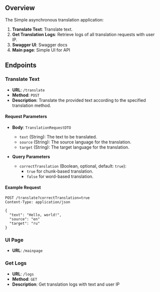 ## Overview

The Simple asynchronous translation application:

1. **Translate Text**: Translate text.
2. **Get Translation Logs**: Retrieve logs of all translation requests with user IP.
3. **Swagger UI**: Swagger docs
4. **Main page**: Simple UI for API

## Endpoints

### Translate Text

- **URL**: `/translate`
- **Method**: `POST`
- **Description**: Translate the provided text according to the specified translation method.

#### Request Parameters

- **Body**: `TranslationRequestDTO`
    - `text` (String): The text to be translated.
    - `source` (String): The source language for the translation.
    - `target` (String): The target language for the translation.

- **Query Parameters**
    - `correctTranslation` (Boolean, optional, default: `true`):
        - `true` for chunk-based translation.
        - `false` for word-based translation.

#### Example Request

```http
POST /translate?correctTranslation=true
Content-Type: application/json

{
  "text": "Hello, world!",
  "source": "en"
  "target": "ru"
}
```

### UI Page
- **URL**: `/mainpage`

### Get Logs
- **URL**: `/logs`
- **Method**: `GET`
- **Description**: Get translation logs with text and user IP

